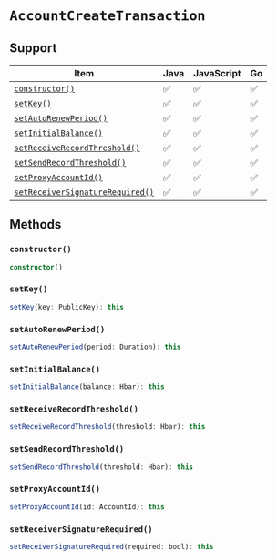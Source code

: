 # `AccountCreateTransaction`

## Support

| Item | Java | JavaScript | Go
| - | - | - | - |
| [`constructor()`](#new) | ✅ | ✅ | ✅
| [`setKey()`](#setKey) | ✅ | ✅ | ✅
| [`setAutoRenewPeriod()`](#setAutoRenewPeriod) | ✅ | ✅ | ✅
| [`setInitialBalance()`](#setInitialBalance) | ✅ | ✅ | ✅
| [`setReceiveRecordThreshold()`](#setReceiveRecordThreshold) | ✅ | ✅ | ✅
| [`setSendRecordThreshold()`](#setSendRecordThreshold) | ✅ | ✅ | ✅
| [`setProxyAccountId()`](#setProxyAccountId) | ✅ | ✅ | ✅
| [`setReceiverSignatureRequired()`](#setReceiverSignatureRequired) | ✅ | ✅ | ✅

## Methods

### `constructor()`

```typescript
constructor()
```

### `setKey()`

```typescript
setKey(key: PublicKey): this
```

### `setAutoRenewPeriod()`

```typescript
setAutoRenewPeriod(period: Duration): this
```

### `setInitialBalance()`

```typescript
setInitialBalance(balance: Hbar): this
```

### `setReceiveRecordThreshold()`

```typescript
setReceiveRecordThreshold(threshold: Hbar): this
```

### `setSendRecordThreshold()`

```typescript
setSendRecordThreshold(threshold: Hbar): this
```

### `setProxyAccountId()`

```typescript
setProxyAccountId(id: AccountId): this
```

### `setReceiverSignatureRequired()`

```typescript
setReceiverSignatureRequired(required: bool): this
```

